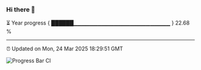 ### Hi there 👋

⏳ Year progress { ██████▁▁▁▁▁▁▁▁▁▁▁▁▁▁▁▁▁▁▁▁▁▁▁▁ } 22.68 %

---

⏰ Updated on Mon, 24 Mar 2025 18:29:51 GMT

![Progress Bar CI](https://github.com/liununu/liununu/workflows/Progress%20Bar%20CI/badge.svg)
